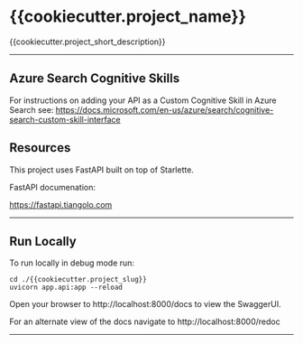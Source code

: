 # {{cookiecutter.project_name}}

{{cookiecutter.project_short_description}}

---

## Azure Search Cognitive Skills
For instructions on adding your API as a Custom Cognitive Skill in Azure Search see:
https://docs.microsoft.com/en-us/azure/search/cognitive-search-custom-skill-interface

## Resources
This project uses FastAPI built on top of Starlette.

FastAPI documenation:

https://fastapi.tiangolo.com

---

## Run Locally
To run locally in debug mode run:

```
cd ./{{cookiecutter.project_slug}}
uvicorn app.api:app --reload
```
Open your browser to http://localhost:8000/docs to view the SwaggerUI.

For an alternate view of the docs navigate to http://localhost:8000/redoc

---

